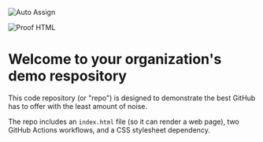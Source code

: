 ![Auto Assign](https://github.com/casgop/demo-repository/actions/workflows/auto-assign.yml/badge.svg)

![Proof HTML](https://github.com/casgop/demo-repository/actions/workflows/proof-html.yml/badge.svg)

# Welcome to your organization's demo respository
This code repository (or "repo") is designed to demonstrate the best GitHub has to offer with the least amount of noise.

The repo includes an `index.html` file (so it can render a web page), two GitHub Actions workflows, and a CSS stylesheet dependency.
